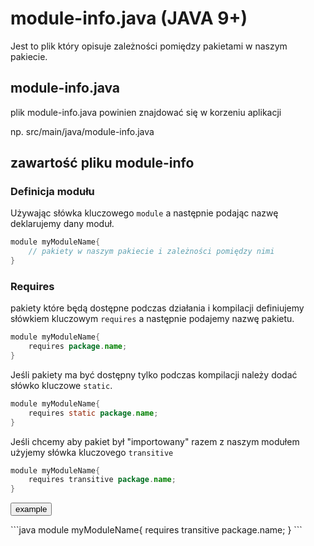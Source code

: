 # module-info.java (JAVA 9+)

Jest to plik który opisuje zależności pomiędzy pakietami w naszym pakiecie.

## module-info.java
plik module-info.java powinien znajdować się w korzeniu aplikacji

np. src/main/java/module-info.java

## zawartość pliku module-info

### Definicja modułu
Używając słówka kluczowego `module` a następnie podając nazwę deklarujemy dany moduł.

```java
module myModuleName{
    // pakiety w naszym pakiecie i zależności pomiędzy nimi
}

```

### Requires
pakiety które będą dostępne podczas działania i kompilacji definiujemy słówkiem kluczowym `requires` a następnie podajemy nazwę pakietu.

```java
module myModuleName{
    requires package.name;
}
```

Jeśli pakiety ma być dostępny tylko podczas kompilacji należy dodać słówko kluczowe `static`.

```java
module myModuleName{
    requires static package.name;
}
```

Jeśli chcemy aby pakiet był "importowany" razem z naszym modułem użyjemy słówka kluczovego `transitive`

```java
module myModuleName{
    requires transitive package.name;
}
```

<button id="btn1">example</button>
<div id="as1">
 ```java
    module myModuleName{
        requires transitive package.name;
    }
```
</div>
<script>
    document.getElementById("btn1").addEventListener("click", document.getElementById("as1").style.visibility = "hidden";);
    
</script>